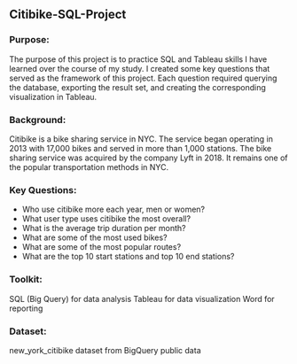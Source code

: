 ## Citibike-SQL-Project

### Purpose:
The purpose of this project is to practice SQL and Tableau skills I have learned over the course of my study. I created some key questions that served as the framework of this project. Each question required querying the database, exporting the result set, and creating the corresponding visualization in Tableau.

### Background:
Citibike is a bike sharing service in NYC. The service began operating in 2013 with 17,000 bikes and served in more than 1,000 stations. The bike sharing service was acquired by the company Lyft in 2018. It remains one of the popular transportation methods in NYC.

### Key Questions:
- Who use citibike more each year, men or women?
- What user type uses citibike the most overall? 
- What is the average trip duration per month? 
- What are some of the most used bikes? 
- What are some of the most popular routes? 
- What are the top 10 start stations and top 10 end stations? 

### Toolkit:
SQL (Big Query) for data analysis
Tableau for data visualization
Word for reporting

### Dataset:
new_york_citibike dataset from BigQuery public data
